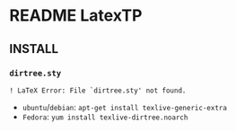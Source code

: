 README LatexTP
==============

INSTALL
-------

### `dirtree.sty` ###

    ! LaTeX Error: File `dirtree.sty' not found.

- `ubuntu`/`debian`: `apt-get install texlive-generic-extra`
- `Fedora`: `yum install texlive-dirtree.noarch`
